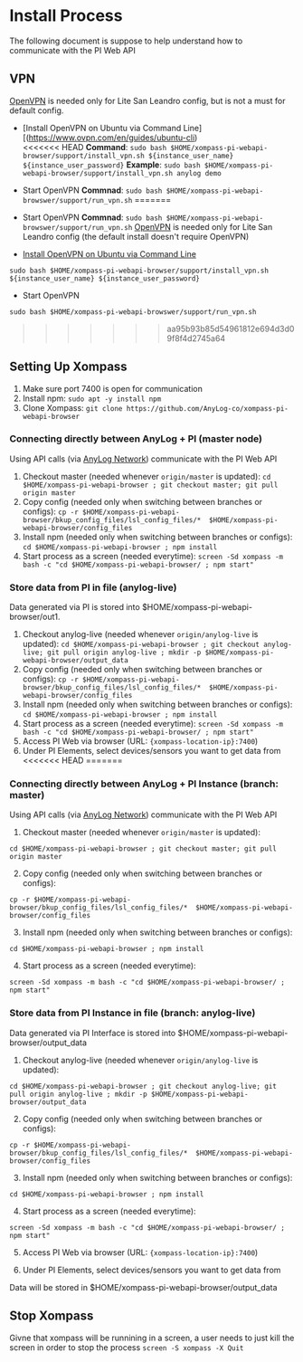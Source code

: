 # Install Process 
The following document is suppose to help understand how to communicate with the PI Web API

## VPN 
[OpenVPN](https://www.ovpn.com/en/guides/) is needed only for Lite San Leandro config, but is not a must for default config.

* [Install OpenVPN on Ubuntu via Command Line][(https://www.ovpn.com/en/guides/ubuntu-cli)  
<<<<<<< HEAD
**Command**: `sudo bash $HOME/xompass-pi-webapi-browser/support/install_vpn.sh ${instance_user_name} ${instance_user_password}` 
**Example**: `sudo bash $HOME/xompass-pi-webapi-browser/support/install_vpn.sh anylog demo` 

* Start OpenVPN 
**Commnad**: `sudo bash $HOME/xompass-pi-webapi-browswer/support/run_vpn.sh`
=======
* Start OpenVPN 
**Commnad**: `sudo bash $HOME/xompass-pi-webapi-browswer/support/run_vpn.sh`
[OpenVPN](https://www.ovpn.com/en/guides/) is needed only for Lite San Leandro config (the default install doesn't require OpenVPN)

* [Install OpenVPN on Ubuntu via Command Line](https://www.ovpn.com/en/guides/ubuntu-cli)

`sudo bash $HOME/xompass-pi-webapi-browser/support/install_vpn.sh ${instance_user_name} ${instance_user_password}` 

* Start OpenVPN 

`sudo bash $HOME/xompass-pi-webapi-browswer/support/run_vpn.sh`
>>>>>>> aa95b93b85d54961812e694d3d09f8f4d2745a64

## Setting Up Xompass 
1. Make sure port 7400 is open for communication 
2. Install npm: `sudo apt -y install npm`
3. Clone Xompass: `git clone https://github.com/AnyLog-co/xompass-pi-webapi-browser` 

### Connecting directly between AnyLog + PI (master node) 
Using API calls (via [AnyLog Network](https://github.com/AnyLog-co/AnyLog-Network)) communicate with the PI Web API  
1. Checkout master (needed whenever `origin/master` is updated): `cd $HOME/xompass-pi-webapi-browser ; git checkout master; git pull origin master`
2. Copy config (needed only when switching between branches or configs): `cp -r $HOME/xompass-pi-webapi-browser/bkup_config_files/lsl_config_files/*  $HOME/xompass-pi-webapi-browser/config_files`
3. Install npm (needed only when switching between branches or configs): `cd $HOME/xompass-pi-webapi-browser ; npm install` 
4. Start process as a screen (needed everytime): `screen -Sd xompass -m bash -c "cd $HOME/xompass-pi-webapi-browser/ ; npm start"`

### Store data from PI in file (anylog-live) 
Data generated via PI is stored into $HOME/xompass-pi-webapi-browser/out1. 
1. Checkout anylog-live (needed whenever `origin/anylog-live` is updated): `cd $HOME/xompass-pi-webapi-browser ; git checkout anylog-live; git pull origin anylog-live ; mkdir -p $HOME/xompass-pi-webapi-browser/output_data` 
 2. Copy config (needed only when switching between branches or configs): `cp -r $HOME/xompass-pi-webapi-browser/bkup_config_files/lsl_config_files/*  $HOME/xompass-pi-webapi-browser/config_files`
3. Install npm (needed only when switching between branches or configs): `cd $HOME/xompass-pi-webapi-browser ; npm install`
4. Start process as a screen (needed everytime): `screen -Sd xompass -m bash -c "cd $HOME/xompass-pi-webapi-browser/ ; npm start"`
5. Access PI Web via browser (URL: `{xompass-location-ip}:7400`) 
6. Under PI Elements, select devices/sensors you want to get data from 
<<<<<<< HEAD
=======

### Connecting directly between AnyLog + PI Instance (branch: master)  
Using API calls (via [AnyLog Network](https://github.com/AnyLog-co/AnyLog-Network)) communicate with the PI Web API  
1. Checkout master (needed whenever `origin/master` is updated): 

`cd $HOME/xompass-pi-webapi-browser ; git checkout master; git pull origin master`


2. Copy config (needed only when switching between branches or configs): 

`cp -r $HOME/xompass-pi-webapi-browser/bkup_config_files/lsl_config_files/*  $HOME/xompass-pi-webapi-browser/config_files`

3. Install npm (needed only when switching between branches or configs): 

`cd $HOME/xompass-pi-webapi-browser ; npm install` 

4. Start process as a screen (needed everytime): 

`screen -Sd xompass -m bash -c "cd $HOME/xompass-pi-webapi-browser/ ; npm start"`

### Store data from PI Instance in file (branch: anylog-live) 
Data generated via PI Interface is stored into $HOME/xompass-pi-webapi-browser/output_data 
1. Checkout anylog-live (needed whenever `origin/anylog-live` is updated): 

`cd $HOME/xompass-pi-webapi-browser ; git checkout anylog-live; git pull origin anylog-live ; mkdir -p $HOME/xompass-pi-webapi-browser/output_data` 

2. Copy config (needed only when switching between branches or configs): 

`cp -r $HOME/xompass-pi-webapi-browser/bkup_config_files/lsl_config_files/*  $HOME/xompass-pi-webapi-browser/config_files`

3. Install npm (needed only when switching between branches or configs): 

`cd $HOME/xompass-pi-webapi-browser ; npm install`

4. Start process as a screen (needed everytime): 

`screen -Sd xompass -m bash -c "cd $HOME/xompass-pi-webapi-browser/ ; npm start"`

5. Access PI Web via browser (URL: `{xompass-location-ip}:7400`) 

6. Under PI Elements, select devices/sensors you want to get data from 

Data will be stored in $HOME/xompass-pi-webapi-browser/output_data

## Stop Xompass 
Givne that xompass will be runnining in a screen, a user needs to just kill the screen in order to stop the process 
`screen -S xompass -X Quit` 
